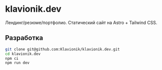 # klavionik.dev
Лендинг/резюме/портфолио. Статический сайт на Astro + Tailwind CSS.

## Разработка
```bash
git clone git@github.com:Klavionik/klavionik.dev.git
cd klavionik.dev
npm ci
npm run dev
```
